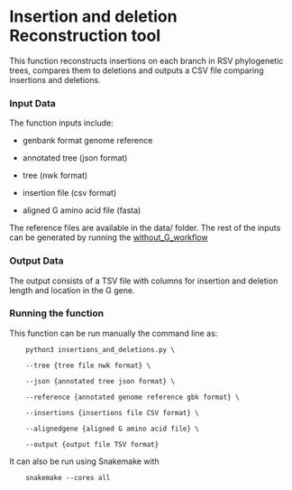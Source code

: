 # Insertion and deletion Reconstruction tool


This function reconstructs insertions on each branch in RSV phylogenetic trees, 
compares them to deletions and outputs a CSV file comparing insertions and deletions.


### Input Data

The function inputs include:
 
 * genbank format genome reference
 
 * annotated tree (json format)
 
 * tree (nwk format)
 
 * insertion file (csv format)
 
 * aligned G amino acid file (fasta)
 
 The reference files are available in the data/ folder. The rest of the inputs can be generated by running the [without\_G_workflow](https://github.com/LauraU123/without_G_workflow)
 

### Output Data

The output consists of a TSV file with columns for insertion and deletion length and location in the G gene. 


### Running the function

This function can be run manually the command line as:

```
	python3 insertions_and_deletions.py \

	--tree {tree file nwk format} \

	--json {annotated tree json format} \

	--reference {annotated genome reference gbk format} \

	--insertions {insertions file CSV format} \
	
	--alignedgene {aligned G amino acid file} \

	--output {output file TSV format}
```

It can also be run using Snakemake with
```
	snakemake --cores all
```

